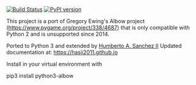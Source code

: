 [![Build Status](https://travis-ci.org/hasii2011/albow-python-3.svg?branch=master)](https://travis-ci.org/hasii2011/albow-python-3)
[![PyPI version](https://badge.fury.io/py/python3-albow.svg)](https://badge.fury.io/py/python3-albow)

This project is a port of Gregory Ewing's Albow project (https://www.pygame.org/project/338/4687) that is only
compatible with Python 2 and is unsupported since 2014.

Ported to Python 3 and extended by [Humberto A. Sanchez II](https://www.linkedin.com/in/hasii/)
Updated documentation at:  https://hasii2011.github.io


Install in your virtual environment with

pip3 install python3-albow

